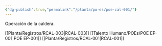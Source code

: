 ```yaml
---
{"dg-publish":true,"permalink":"/planta/po-es/poe-cal-001/"}
---
```


Operación de la caldera.

[[Planta/Registros/RCAL-003\|RCAL-003]]
[[Talento Humano/POEs/POE EP-001\|POE EP-001]]
[[Planta/Registros/RCAL-001\|RCAL-001]]
